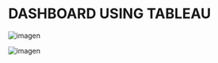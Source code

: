 # DASHBOARD USING TABLEAU

![imagen](https://user-images.githubusercontent.com/66857623/158084740-9788224e-1137-4fb5-908b-02b65cd2423a.png)

![imagen](https://user-images.githubusercontent.com/66857623/158084835-5c975356-4556-40fb-ab47-b5188b40da07.png)

